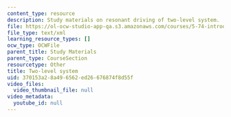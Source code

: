 ```yaml
---
content_type: resource
description: Study materials on resonant driving of two-level system.
file: https://ol-ocw-studio-app-qa.s3.amazonaws.com/courses/5-74-introductory-quantum-mechanics-ii-spring-2009/370153a28a496562ed26676874f8d55f_MIT5_74s09_study01.xmcd
file_type: text/xml
learning_resource_types: []
ocw_type: OCWFile
parent_title: Study Materials
parent_type: CourseSection
resourcetype: Other
title: Two-level system
uid: 370153a2-8a49-6562-ed26-676874f8d55f
video_files:
  video_thumbnail_file: null
video_metadata:
  youtube_id: null
---
```

